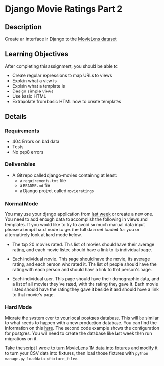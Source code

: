 # Django Movie Ratings Part 2

## Description

Create an interface in Django to the [MovieLens dataset](http://grouplens.org/datasets/movielens/).

## Learning Objectives

After completing this assignment, you should be able to:

* Create regular expressions to map URLs to views
* Explain what a view is
* Explain what a template is
* Design simple views
* Use basic HTML
* Extrapolate from basic HTML how to create templates

## Details

### Requirements
* 404 Errors on bad data
* Tests
* No pep8 errors

### Deliverables

* A Git repo called django-movies containing at least:
  * a `requirements.txt` file
  * a `README.md` file
  * a Django project called `movieratings`

### Normal Mode
You may use your django application from [last week](https://github.com/tiy-lv-python-2016-02/django-movies)
 or create a new one.  You need to add enough data to 
accomplish the following in views and templates.  If you would like to try to
avoid so much manual data input please attempt hard mode to get the full data 
set loaded for you or alternatively look at hard mode below.

* The top 20 movies rated. This list of movies should have their average rating,
  and each movie listed should have a link to its individual page.

* Each individual movie. This page should have the movie, its average rating,
  and each person who rated it. The list of people should have the rating
  with each person and should have a link to that person's page.

* Each individual user. This page should have their demographic data, and a
  list of all movies they've rated, with the rating they gave it. Each movie
  listed should have the rating they gave it beside it and should have a link
  to that movie's page.

### Hard Mode

Migrate the system over to your local postgres database.  This will be similar
 to what needs to happen with a new production database.  You can find the information on this
[here](https://docs.djangoproject.com/en/1.8/ref/settings/#std:setting-DATABASES).  The second code example shows
the configuration for postgres.  You will need to create the database like last week
then run migrations on it. 

Take [the script I wrote to turn MovieLens 1M data into fixtures](https://github.com/tiy-lv-python-2016-02/django-movies-part-2/blob/master/convert_ml_1m_data.py)
and modify it to turn your CSV data into fixtures, then load those fixtures
with `python manage.py loaddata <fixture_file>`.
